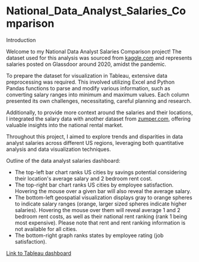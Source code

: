 # National_Data_Analyst_Salaries_Comparison

<!--find out the data of the salaries -->
Introduction

Welcome to my National Data Analyst Salaries Comparison project! The dataset used for this analysis was sourced from [kaggle.com](https://www.kaggle.com/datasets/andrewmvd/data-analyst-jobs) and represents salaries posted on Glassdoor around 2020, amidst the pandemic.

To prepare the dataset for visualization in Tableau, extensive data preprocessing was required. This involved utilizing Excel and Python Pandas functions to parse and modify various information, such as converting salary ranges into minimum and maximum values. Each column presented its own challenges, necessitating, careful planning and research.

Additionally, to provide more context around the salaries and their locations, I integrated the salary data with another dataset from [zumper.com](https://www.zumper.com/blog/rental-price-data/), offering valuable insights into the national rental market.

Throughout this project, I aimed to explore trends and disparities in data analyst salaries across different US regions, leveraging both quantitative analysis and data visualization techniques.

Outline of the data analyst salaries dashboard:  
- The top-left bar chart ranks US cities by savings potential considering their location's average salary and 2 bedroom rent cost.  
- The top-right bar chart ranks US cities by employee satisfaction. Hovering the mouse over a given bar will also reveal the average salary. 
- The bottom-left geospatial visualization displays gray to orange spheres to indicate salary ranges (orange, larger sized spheres indicate higher salaries). Hovering the mouse over them will reveal average 1 and 2 bedroom rent costs, as well as their national rent ranking (rank 1 being most expensive). Please note that rent and rent ranking information is not available for all cities. 
- The bottom-right graph ranks states by employee rating (job satisfaction).

[Link to Tableau dashboard](https://public.tableau.com/app/profile/aryan.tehrani/viz/LabelPractice/SalariesDashboard?publish=yes)




<!--
Salary Minus Rent Visualization:  
- A chart that displays select cities along with their rent ranking, average one and two bedroom rent costs, average data analyst salary for the city, and their savings after a year of paying for a one and two bedroom home
- The results are color-coded red, orange, and green to indicate low, medium, and high savings after rent, respectively

[Link to Tableau visualization](https://public.tableau.com/app/profile/aryan.tehrani/viz/LabelPractice/SalariesDashboard?publish=yes)


Most Popular Job Sectors Visualization:  
- Displays red, orange, and green bars next to job sectors along the y-axis to indicate level of employee satisfaction out of five possible points (this is on the left side of the x-axis labeled Avg.Rating)
- On the right side of the x-axis labeled "Avg.Salary Estimate", the bar sizes, not colors, indicate expected salary

[Link to Tableau visualization](https://public.tableau.com/app/profile/aryan.tehrani/viz/LabelPractice/SalariesDashboard?publish=yes)


Salary by State Visualization:  
- Orders states by average income and displays bars in red, orange, and green to indicate low, medium, and high average salaries, respectively

[Link to Tableau visualization](https://public.tableau.com/app/profile/aryan.tehrani/viz/LabelPractice/SalariesDashboard?publish=yes)

-->



